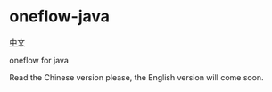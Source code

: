 # oneflow-java

[中文](README_zh.md)

oneflow for java

Read the Chinese version please, the English version will come soon.
